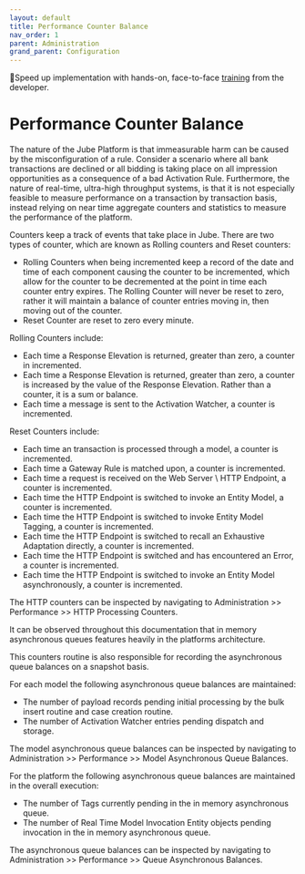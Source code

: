 ```yaml
---
layout: default
title: Performance Counter Balance
nav_order: 1
parent: Administration
grand_parent: Configuration
---
```


🚀Speed up implementation with hands-on, face-to-face [training](https://www.jube.io/jube-training) from the developer.

# Performance Counter Balance
The nature of the Jube Platform is that immeasurable harm can be caused by the misconfiguration of a rule.  Consider a scenario where all bank transactions are declined or all bidding is taking place on all impression opportunities as a consequence of a bad Activation Rule.  Furthermore,  the nature of real-time,  ultra-high throughput systems,  is that it is not especially feasible to measure performance on a transaction by transaction basis, instead relying on near time aggregate counters and statistics to measure the performance of the platform.

Counters keep a track of events that take place in Jube.  There are two types of counter,  which are known as Rolling counters and Reset counters:

* Rolling Counters when being incremented keep a record of the date and time of each component causing the counter to be incremented,  which allow for the counter to be decremented at the point in time each counter entry expires.  The Rolling Counter will never be reset to zero, rather it will maintain a balance of counter entries moving in,  then moving out of the counter.
* Reset Counter are reset to zero every minute.

Rolling Counters include:
* Each time a Response Elevation is returned,  greater than zero,  a counter in incremented.
* Each time a Response Elevation is returned,  greater than zero,  a counter is increased by the value of the Response Elevation.  Rather than a counter,  it is a sum or balance.
* Each time a message is sent to the Activation Watcher,  a counter is incremented.

Reset Counters include:

* Each time an transaction is processed through a model,  a counter is incremented.
* Each time a Gateway Rule is matched upon,  a counter is incremented.
* Each time a request is received on the Web Server \ HTTP Endpoint,  a counter is incremented.
* Each time the HTTP Endpoint is switched to invoke an Entity Model,  a counter is incremented.
* Each time the HTTP Endpoint is switched to invoke Entity Model Tagging, a counter is incremented.
* Each time the HTTP Endpoint is switched to recall an Exhaustive Adaptation directly,   a counter is incremented.
* Each time the HTTP Endpoint is switched and has encountered an Error,  a counter is incremented.
* Each time the HTTP Endpoint is switched to invoke an Entity Model asynchronously,  a counter is incremented.

The HTTP counters can be inspected by navigating to Administration >>  Performance >> HTTP Processing Counters.

It can be observed throughout this documentation that in memory asynchronous queues features heavily in the platforms architecture. 

This counters routine is also responsible for recording the asynchronous queue balances on a snapshot basis.  

For each model the following asynchronous queue balances are maintained:

* The number of payload records pending initial processing by the bulk insert routine and case creation routine.
* The number of Activation Watcher entries pending dispatch and storage.

The model asynchronous queue balances can be inspected by navigating to Administration >>  Performance >> Model Asynchronous Queue Balances.

For the platform the following asynchronous queue balances are maintained in the overall execution:

* The number of Tags currently pending in the in memory asynchronous queue.
* The number of Real Time Model Invocation Entity objects pending invocation in the in memory asynchronous queue.

The asynchronous queue balances can be inspected by navigating to Administration >>  Performance >> Queue Asynchronous Balances.